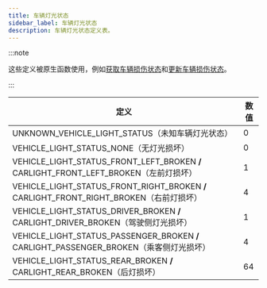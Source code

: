 ```yaml
---
title: 车辆灯光状态
sidebar_label: 车辆灯光状态
description: 车辆灯光状态定义表。
---
```


:::note

这些定义被原生函数使用，例如[获取车辆损伤状态](../functions/GetVehicleDamageStatus)和[更新车辆损伤状态](../functions/UpdateVehicleDamageStatus)。

:::

| 定义                                                                                      | 数值 |
| ----------------------------------------------------------------------------------------- | ---- |
| UNKNOWN_VEHICLE_LIGHT_STATUS（未知车辆灯光状态）                                          | 0    |
| VEHICLE_LIGHT_STATUS_NONE（无灯光损坏）                                                   | 0    |
| VEHICLE_LIGHT_STATUS_FRONT_LEFT_BROKEN ​**/**​ CARLIGHT_FRONT_LEFT_BROKEN（左前灯损坏）   | 1    |
| VEHICLE_LIGHT_STATUS_FRONT_RIGHT_BROKEN ​**/**​ CARLIGHT_FRONT_RIGHT_BROKEN（右前灯损坏） | 4    |
| VEHICLE_LIGHT_STATUS_DRIVER_BROKEN ​**/**​ CARLIGHT_DRIVER_BROKEN（驾驶侧灯光损坏）       | 1    |
| VEHICLE_LIGHT_STATUS_PASSENGER_BROKEN ​**/**​ CARLIGHT_PASSENGER_BROKEN（乘客侧灯光损坏） | 4    |
| VEHICLE_LIGHT_STATUS_REAR_BROKEN ​**/**​ CARLIGHT_REAR_BROKEN（后灯损坏）                 | 64   |

